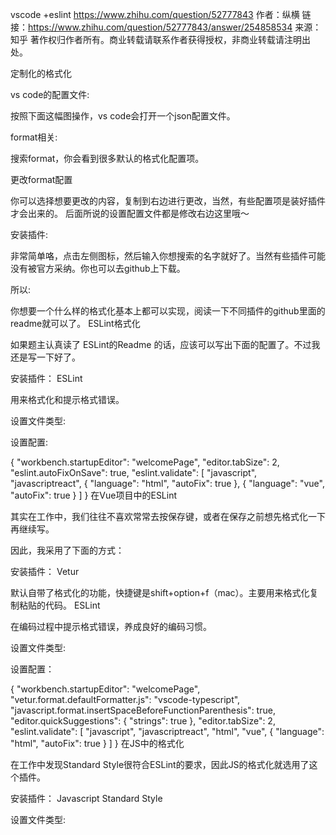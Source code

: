 vscode +eslint
https://www.zhihu.com/question/52777843
作者：纵横
链接：https://www.zhihu.com/question/52777843/answer/254858534
来源：知乎
著作权归作者所有。商业转载请联系作者获得授权，非商业转载请注明出处。


定制化的格式化

vs code的配置文件:

按照下面这幅图操作，vs code会打开一个json配置文件。

format相关:

搜索format，你会看到很多默认的格式化配置项。

更改format配置

你可以选择想要更改的内容，复制到右边进行更改，当然，有些配置项是装好插件才会出来的。 后面所说的设置配置文件都是修改右边这里哦～

安装插件:

非常简单咯，点击左侧图标，然后输入你想搜索的名字就好了。当然有些插件可能没有被官方采纳。你也可以去github上下载。

所以:

你想要一个什么样的格式化基本上都可以实现，阅读一下不同插件的github里面的readme就可以了。 ESLint格式化

如果题主认真读了 ESLint的Readme 的话，应该可以写出下面的配置了。不过我还是写一下好了。

安装插件：
ESLint


用来格式化和提示格式错误。

设置文件类型:

设置配置:

{
  "workbench.startupEditor": "welcomePage",
  "editor.tabSize": 2,
  "eslint.autoFixOnSave": true,
  "eslint.validate": [
    "javascript",
    "javascriptreact",
    {
      "language": "html",
      "autoFix": true
    },
    {
      "language": "vue",
      "autoFix": true
    }
  ]
} 在Vue项目中的ESLint

其实在工作中，我们往往不喜欢常常去按保存键，或者在保存之前想先格式化一下再继续写。

因此，我采用了下面的方式：

安装插件：
Vetur


默认自带了格式化的功能，快捷键是shift+option+f（mac）。主要用来格式化复制粘贴的代码。
ESLint


在编码过程中提示格式错误，养成良好的编码习惯。

设置文件类型:

设置配置：

{
  "workbench.startupEditor": "welcomePage",
  "vetur.format.defaultFormatter.js": "vscode-typescript",
  "javascript.format.insertSpaceBeforeFunctionParenthesis": true,
  "editor.quickSuggestions": {
    "strings": true
  },
  "editor.tabSize": 2,
  "eslint.validate": [
    "javascript",
    "javascriptreact",
    "html",
    "vue",
    {
      "language": "html",
      "autoFix": true
    }
  ]
} 在JS中的格式化

在工作中发现Standard Style很符合ESLint的要求，因此JS的格式化就选用了这个插件。

安装插件：
Javascript Standard Style


设置文件类型: